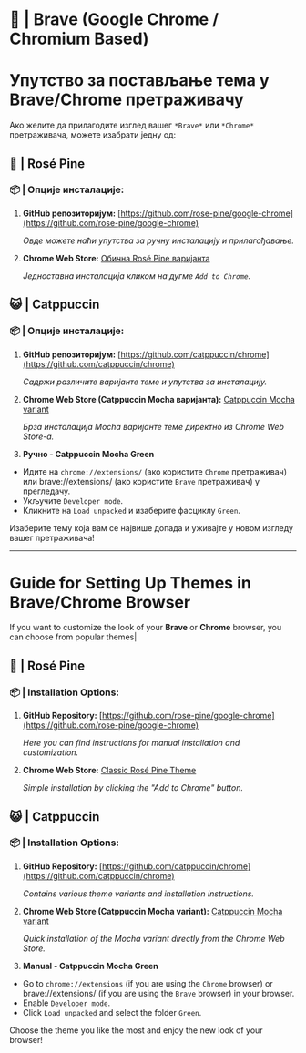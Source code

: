 # 🦁 | Brave (Google Chrome / Chromium Based)

# Упутство за постављање тема у Brave/Chrome претраживачу

Ако желите да прилагодите изглед вашег `*Brave*` или `*Chrome*` претраживача, можете изабрати једну од:

## 🌹 | Rosé Pine


### 📦 | Опције инсталације:

1. **GitHub репозиторијум:**
   [https://github.com/rose-pine/google-chrome](https://github.com/rose-pine/google-chrome)

   *Овде можете наћи упутства за ручну инсталацију и прилагођавање.*

2. **Chrome Web Store:**
   [Обична Rosé Pine варијанта](https://chromewebstore.google.com/detail/ros%C3%A9-pine/noimedcjdohhokijigpfcbjcfcaaahej)

   *Једноставна инсталација кликом на дугме `Add to Chrome`.*

## 😺 | Catppuccin


### 📦 | Опције инсталације:

1. **GitHub репозиторијум:**
   [https://github.com/catppuccin/chrome](https://github.com/catppuccin/chrome)

   *Садржи различите варијанте теме и упутства за инсталацију.*

2. **Chrome Web Store (Catppuccin Mocha варијанта):**
   [Catppuccin Mocha variant](https://chromewebstore.google.com/detail/catppuccin-chrome-theme-m/bkkmolkhemgaeaeggcmfbghljjjoofoh)

   *Брза инсталација Mocha варијанте теме директно из Chrome Web Store-а.*

3. **Ручно - Catppuccin Mocha Green**

- Идите на `chrome://extensions/` (ако користите `Chrome` претраживач) или brave://extensions/ (ако користите `Brave` претраживач) у прегледачу.
- Укључите `Developer mode`.
- Кликните на `Load unpacked` и изаберите фасциклу `Green`.


Изаберите тему која вам се највише допада и уживајте у новом изгледу вашег претраживача!

---

# Guide for Setting Up Themes in Brave/Chrome Browser

If you want to customize the look of your **Brave** or **Chrome** browser, you can choose from popular themes|

## 🌹 | Rosé Pine


### 📦 | Installation Options:

1. **GitHub Repository:**
   [https://github.com/rose-pine/google-chrome](https://github.com/rose-pine/google-chrome)

   *Here you can find instructions for manual installation and customization.*

2. **Chrome Web Store:**
   [Classic Rosé Pine Theme](https://chromewebstore.google.com/detail/ros%C3%A9-pine/noimedcjdohhokijigpfcbjcfcaaahej)

   *Simple installation by clicking the "Add to Chrome" button.*

## 😺 | Catppuccin


### 📦 | Installation Options:

1. **GitHub Repository:**
   [https://github.com/catppuccin/chrome](https://github.com/catppuccin/chrome)

   *Contains various theme variants and installation instructions.*

2. **Chrome Web Store (Catppuccin Mocha variant):**
   [Catppuccin Mocha variant](https://chromewebstore.google.com/detail/catppuccin-chrome-theme-m/bkkmolkhemgaeaeggcmfbghljjjoofoh)

   *Quick installation of the Mocha variant directly from the Chrome Web Store.*

3. **Manual - Catppuccin Mocha Green**

- Go to `chrome://extensions` (if you are using the `Chrome` browser) or brave://extensions/ (if you are using the `Brave` browser) in your browser.
- Enable `Developer mode`.
- Click `Load unpacked` and select the folder `Green`.

Choose the theme you like the most and enjoy the new look of your browser!
